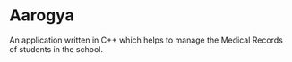 # Aarogya
An application written in C++ which helps to manage the Medical Records of students in the school.
